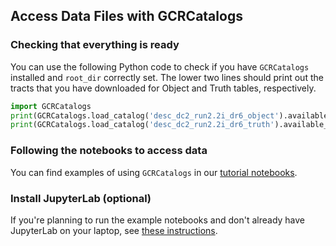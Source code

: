## Access Data Files with GCRCatalogs


### Checking that everything is ready

You can use the following Python code to check if you have `GCRCatalogs` installed and `root_dir` correctly set.
The lower two lines should print out the tracts that you have downloaded for Object and Truth tables, respectively.

```python
import GCRCatalogs
print(GCRCatalogs.load_catalog('desc_dc2_run2.2i_dr6_object').available_tracts)
print(GCRCatalogs.load_catalog('desc_dc2_run2.2i_dr6_truth').available_tracts)
```

### Following the notebooks to access data

You can find examples of using `GCRCatalogs` in our [tutorial notebooks](https://github.com/LSSTDESC/DC2-Public-Release/tree/main/notebooks).

### Install JupyterLab (optional)

If you're planning to run the example notebooks and don't already have JupyterLab on your laptop, see [these instructions](https://jupyterlab.readthedocs.io/en/stable/getting_started/installation.html).
